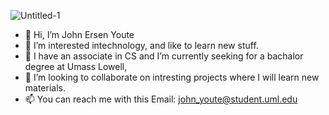 
![Untitled-1](https://user-images.githubusercontent.com/70988967/152624069-994a81f9-6836-40e5-a09e-cee518778750.png)


- 👋 Hi, I’m John Ersen Youte
- 👀 I’m interested intechnology, and like to learn new stuff.
- 🌱 I have an associate in CS and I’m currently seeking for a bachalor degree at Umass Lowell,
- 💞️ I’m looking to collaborate on intresting projects where I will learn new materials.
- 📫 You can reach me with this Email: john_youte@student.uml.edu


